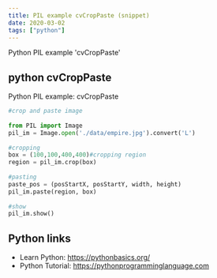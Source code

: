 ```yaml
---
title: PIL example cvCropPaste (snippet)
date: 2020-03-02
tags: ["python"]
---
```

Python PIL example 'cvCropPaste'


## python cvCropPaste

Python PIL example: cvCropPaste

```python
#crop and paste image
 
from PIL import Image
pil_im = Image.open('./data/empire.jpg').convert('L')
 
#cropping
box = (100,100,400,400)#cropping region
region = pil_im.crop(box)
 
#pasting
paste_pos = (posStartX, posStartY, width, height)
pil_im.paste(region, box)
 
#show
pil_im.show()

```

## Python links

- Learn Python: https://pythonbasics.org/
- Python Tutorial: https://pythonprogramminglanguage.com

